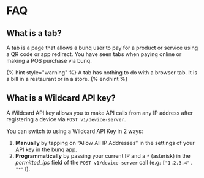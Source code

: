# FAQ

## **What is a tab?**

A tab is a page that allows a bunq user to pay for a product or service using a QR code or app redirect. You have seen tabs when paying online or making a POS purchase via bunq.

{% hint style="warning" %}
A tab has nothing to do with a browser tab. It is a bill in a restaurant or in a store.
{% endhint %}

## **What is a Wildcard API key?**

A Wildcard API key allows you to make API calls from any IP address after registering a device via `POST v1/device-server`. 

You can switch to using a Wildcard API Key in 2 ways:

1. **Manually** by tapping on “Allow All IP Addresses” in the settings of your API key in the bunq app.
2. **Programmatically** by passing your current IP and a `*` \(asterisk\) in the _permitted\_ips_ field of the `POST v1/device-server` call \(e.g: `["1.2.3.4", "*"]`\).



